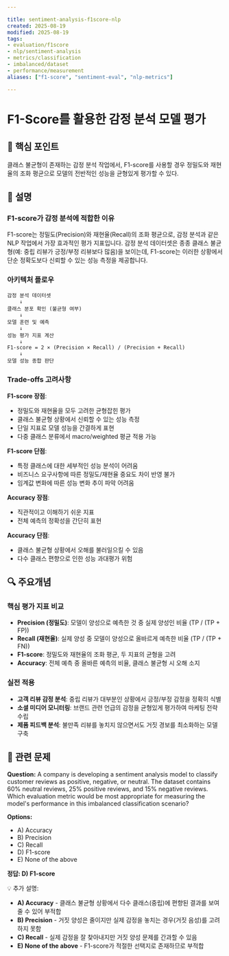 ```yaml
---

title: sentiment-analysis-f1score-nlp
created: 2025-08-19
modified: 2025-08-19
tags:
- evaluation/f1score
- nlp/sentiment-analysis
- metrics/classification
- imbalanced/dataset
- performance/measurement
aliases: ["f1-score", "sentiment-eval", "nlp-metrics"]

---
```


# F1-Score를 활용한 감정 분석 모델 평가

## 🎯 핵심 포인트

클래스 불균형이 존재하는 감정 분석 작업에서, F1-score를 사용할 경우 정밀도와 재현율의 조화 평균으로 모델의 전반적인 성능을 균형있게 평가할 수 있다.

## 📝 설명

### F1-score가 감정 분석에 적합한 이유

F1-score는 정밀도(Precision)와 재현율(Recall)의 조화 평균으로, 감정 분석과 같은 NLP 작업에서 가장 효과적인 평가 지표입니다. 감정 분석 데이터셋은 종종 클래스 불균형(예: 중립 리뷰가 긍정/부정 리뷰보다 많음)을 보이는데, F1-score는 이러한 상황에서 단순 정확도보다 신뢰할 수 있는 성능 측정을 제공합니다.

### 아키텍처 플로우

```
감정 분석 데이터셋
    ↓
클래스 분포 확인 (불균형 여부)
    ↓
모델 훈련 및 예측
    ↓
성능 평가 지표 계산
    ↓
F1-score = 2 × (Precision × Recall) / (Precision + Recall)
    ↓
모델 성능 종합 판단
```

### Trade-offs 고려사항

**F1-score 장점**:
- 정밀도와 재현율을 모두 고려한 균형잡힌 평가
- 클래스 불균형 상황에서 신뢰할 수 있는 성능 측정
- 단일 지표로 모델 성능을 간결하게 표현
- 다중 클래스 분류에서 macro/weighted 평균 적용 가능

**F1-score 단점**:
- 특정 클래스에 대한 세부적인 성능 분석이 어려움
- 비즈니스 요구사항에 따른 정밀도/재현율 중요도 차이 반영 불가
- 임계값 변화에 따른 성능 변화 추이 파악 어려움

**Accuracy 장점**:
- 직관적이고 이해하기 쉬운 지표
- 전체 예측의 정확성을 간단히 표현

**Accuracy 단점**:
- 클래스 불균형 상황에서 오해를 불러일으킬 수 있음
- 다수 클래스 편향으로 인한 성능 과대평가 위험

## 🔍 주요개념

### 핵심 평가 지표 비교

- **Precision (정밀도)**: 모델이 양성으로 예측한 것 중 실제 양성인 비율 (TP / (TP + FP))
- **Recall (재현율)**: 실제 양성 중 모델이 양성으로 올바르게 예측한 비율 (TP / (TP + FN))
- **F1-score**: 정밀도와 재현율의 조화 평균, 두 지표의 균형을 고려
- **Accuracy**: 전체 예측 중 올바른 예측의 비율, 클래스 불균형 시 오해 소지

### 실전 적용

- **고객 리뷰 감정 분석**: 중립 리뷰가 대부분인 상황에서 긍정/부정 감정을 정확히 식별
- **소셜 미디어 모니터링**: 브랜드 관련 언급의 감정을 균형있게 평가하여 마케팅 전략 수립
- **제품 피드백 분석**: 불만족 리뷰를 놓치지 않으면서도 거짓 경보를 최소화하는 모델 구축

## 📝 관련 문제

**Question:** A company is developing a sentiment analysis model to classify customer reviews as positive, negative, or neutral. The dataset contains 60% neutral reviews, 25% positive reviews, and 15% negative reviews. Which evaluation metric would be most appropriate for measuring the model's performance in this imbalanced classification scenario?

**Options:**

- A) Accuracy
- B) Precision
- C) Recall  
- D) F1-score
- E) None of the above

**정답: D) F1-score**

💡 추가 설명:

- **A) Accuracy** - 클래스 불균형 상황에서 다수 클래스(중립)에 편향된 결과를 보여줄 수 있어 부적합
- **B) Precision** - 거짓 양성은 줄이지만 실제 감정을 놓치는 경우(거짓 음성)를 고려하지 못함
- **C) Recall** - 실제 감정을 잘 찾아내지만 거짓 양성 문제를 간과할 수 있음
- **E) None of the above** - F1-score가 적절한 선택지로 존재하므로 부적합